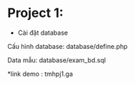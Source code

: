 # Project 1:

* Cài đặt database 

Cấu hình database: database/define.php

Data mẫu: database/exam_bd.sql

*link demo : tmhpj1.ga
